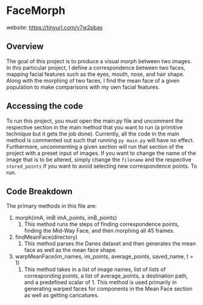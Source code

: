 # FaceMorph
website: https://tinyurl.com/y7w2pbas
## Overview
The goal of this project is to produce a visual morph between two images. In this particular project, I define a correspondence between two faces, mapping facial features such as the eyes, mouth, nose, and hair shape. Along with the morphing of two faces, I find the mean face of a given population to make comparisons with my own facial features.
## Accessing the code
To run this project, you must open the main.py file and uncomment the respective section in the main method that you want to run (a primitive technique but it gets the job done). Currently, all the code in the main method is commented out such that running `py main.py` will have no effect. Furthermore, uncommenting a given section will run that section of the project with a preset input of images. If you want to change the name of the image that is to be altered, simply change the `filename` and the respective `stored_points` if you want to avoid selecting new correspondence points. To run.
## Code Breakdown
The primary methods in this file are:
1. morph(imA, imB imA_points, imB_points)
    1. This method runs the steps of finding correspondence points, finding the Mid-Way Face, and then morphing all 45 frames.
2. findMeanFace(directory)
    1. This method parses the Danes dataset and then generates the mean face as well as the mean face shape.
3. warpMeanFace(im_names, im_points, average_points, saved_name, t = 1)
    1. This method takes in a list of image names, list of lists of corresponding points, a list of average_points, a destination path, and a predefined scalar of 1. This method is used primarily in generating warped faces for components in the Mean Face section as well as getting caricatures.
